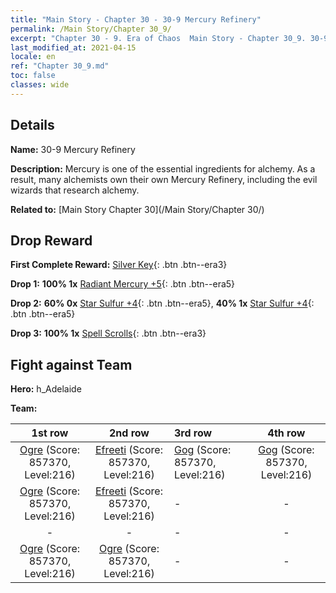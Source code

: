 ```yaml
---
title: "Main Story - Chapter 30 - 30-9 Mercury Refinery"
permalink: /Main Story/Chapter 30_9/
excerpt: "Chapter 30 - 9. Era of Chaos  Main Story - Chapter 30_9. 30-9 Mercury Refinery"
last_modified_at: 2021-04-15
locale: en
ref: "Chapter 30_9.md"
toc: false
classes: wide
---
```


## Details

 **Name:** 30-9 Mercury Refinery

 **Description:** Mercury is one of the essential ingredients for alchemy. As a result, many alchemists own their own Mercury Refinery, including the evil wizards that research alchemy.

 **Related to:** [Main Story Chapter 30](/Main Story/Chapter 30/)

## Drop Reward

 **First Complete Reward:** [Silver Key](/Items/con_693/){: .btn .btn--era3}

 **Drop 1:** **100% 1x** [Radiant Mercury +5](/Items/mat_98/){: .btn .btn--era5}

 **Drop 2:** **60% 0x** [Star Sulfur +4](/Items/mat_92/){: .btn .btn--era5}, **40% 1x** [Star Sulfur +4](/Items/mat_92/){: .btn .btn--era5}

 **Drop 3:** **100% 1x** [Spell Scrolls](/Items/con_694/){: .btn .btn--era3}


## Fight against Team
 **Hero:** h_Adelaide

 **Team:**


  | 1st row | 2nd row | 3rd row | 4th row |
  |:----:|:----:|:----|:----:|
  | [Ogre](/units/Ogre/) (Score: 857370, Level:216)  | [Efreeti](/units/Efreeti/) (Score: 857370, Level:216)  | [Gog](/units/Gog/) (Score: 857370, Level:216)  | [Gog](/units/Gog/) (Score: 857370, Level:216)  |
  | [Ogre](/units/Ogre/) (Score: 857370, Level:216)  | [Efreeti](/units/Efreeti/) (Score: 857370, Level:216)  | - | - |
  | - | - | - | - |
  | [Ogre](/units/Ogre/) (Score: 857370, Level:216)  | [Ogre](/units/Ogre/) (Score: 857370, Level:216)  | - | - |


